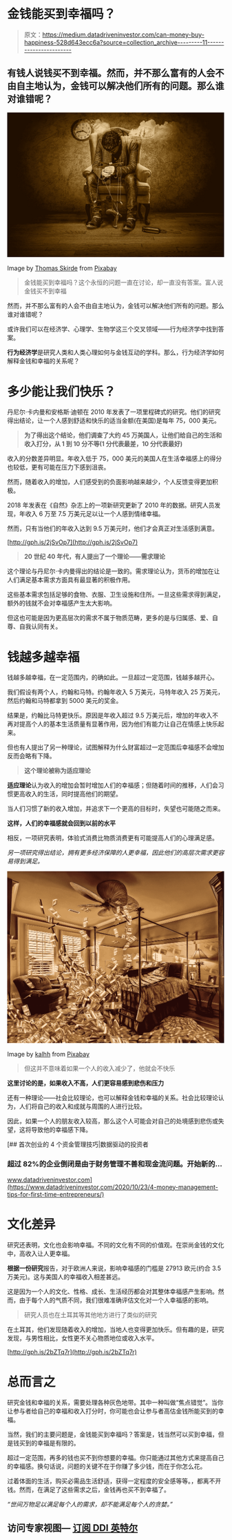 # 金钱能买到幸福吗？

> 原文：<https://medium.datadriveninvestor.com/can-money-buy-happiness-528d643ecc6a?source=collection_archive---------11----------------------->

## 有钱人说钱买不到幸福。然而，并不那么富有的人会不由自主地认为，金钱可以解决他们所有的问题。那么谁对谁错呢？

![](img/49548109d15f3a1921ea93d94171af85.png)

Image by [Thomas Skirde](https://pixabay.com/users/tskirde-3014515/?utm_source=link-attribution&utm_medium=referral&utm_campaign=image&utm_content=1594638) from [Pixabay](https://pixabay.com/?utm_source=link-attribution&utm_medium=referral&utm_campaign=image&utm_content=1594638)

> 金钱能买到幸福吗？这个永恒的问题一直在讨论，却一直没有答案。富人说金钱买不到幸福

然而，并不那么富有的人会不由自主地认为，金钱可以解决他们所有的问题。那么谁对谁错呢？

或许我们可以在经济学、心理学、生物学这三个交叉领域——行为经济学中找到答案。

**行为经济学**是研究人类和人类心理如何与金钱互动的学科。那么，行为经济学如何解释金钱和幸福的关系呢？

# **多少能让我们快乐？**

丹尼尔·卡内曼和安格斯·迪顿在 2010 年发表了一项里程碑式的研究。他们的研究得出结论，让一个人感到舒适和快乐的适当金额(在美国)是每年 75，000 美元。

> **为了得出这个结论，他们调查了大约 45 万美国人，让他们给自己的生活和收入打分，从 1 到 10 分不等(1 分代表最差，10 分代表最好)**

收入的分数差异明显。年收入低于 75，000 美元的美国人在生活幸福感上的得分也较低，更有可能在压力下感到沮丧。

然而，随着收入的增加，人们感受到的负面影响越来越少，个人反馈变得更加积极。

2018 年发表在《自然》杂志上的一项新研究更新了 2010 年的数据。研究人员发现，年收入 6 万至 7.5 万美元足以让一个人感到情绪幸福。

然而，只有当他们的年收入达到 9.5 万美元时，他们才会真正对生活感到满意。

[http://gph.is/2jSvOp7](http://gph.is/2jSvOp7)

> **20 世纪 40 年代，有人提出了一个理论——需求理论**

这个理论与丹尼尔·卡内曼得出的结论是一致的。需求理论认为，货币的增加在让人们满足基本需求方面具有最显著的积极作用。

这些基本需求包括足够的食物、衣服、卫生设施和住所。一旦这些需求得到满足，额外的钱就不会对幸福感产生太大影响。

但这也可能是因为更高层次的需求不属于物质范畴，更多的是与归属感、爱、自尊、自我认同有关。

# **钱越多越幸福**

钱越多越幸福，在一定范围内，的确如此。一旦超过一定范围，钱越多越开心。

我们假设有两个人，约翰和马特。约翰年收入 5 万美元，马特年收入 25 万美元，然后约翰和马特都拿到 5000 美元的奖金。

结果是，约翰比马特更快乐。原因是年收入超过 9.5 万美元后，增加的年收入不再对提高个人的基本生活质量有显著作用，因为他们有能力让自己在情感上快乐起来。

但也有人提出了另一种理论，试图解释为什么财富超过一定范围后幸福感不会增加反而会略有下降。

> **这个理论被称为适应理论**

**适应理论**认为收入的增加会暂时增加人们的幸福感；但随着时间的推移，人们会习惯更高收入的生活，同时提高他们的期望。

当人们习惯了新的收入增加，并追求下一个更高的目标时，失望也可能随之而来。

**这样，人们的幸福感就会回到以前的水平**

相反，一项研究表明，体验式消费比物质消费更有可能提高人们的心理满足感。

*另一项研究得出结论，拥有更多经济保障的人更幸福，因此他们的高层次需求更容易得到满足。*

![](img/41bf8473f38d31ecdd9041e459299f15.png)

Image by [kalhh](https://pixabay.com/users/kalhh-86169/?utm_source=link-attribution&utm_medium=referral&utm_campaign=image&utm_content=1288438) from [Pixabay](https://pixabay.com/?utm_source=link-attribution&utm_medium=referral&utm_campaign=image&utm_content=1288438)

> 但这并不意味着如果一个人的收入减少了，他就会不快乐

**这里讨论的是，如果收入不高，人们更容易感到悲伤和压力**

还有一种理论——社会比较理论，也可以解释金钱和幸福的关系。社会比较理论认为，人们将自己的收入和成就与周围的人进行比较。

因此，如果一个人的朋友收入较高，那么这个人可能会对自己的处境感到悲伤或失望，这将导致他的幸福感下降。

[](https://www.datadriveninvestor.com/2020/10/23/4-money-management-tips-for-first-time-entrepreneurs/) [## 首次创业的 4 个资金管理技巧|数据驱动的投资者

### 超过 82%的企业倒闭是由于财务管理不善和现金流问题。开始新的…

www.datadriveninvestor.com](https://www.datadriveninvestor.com/2020/10/23/4-money-management-tips-for-first-time-entrepreneurs/) 

# **文化差异**

研究还表明，文化也会影响幸福。不同的文化有不同的价值观。在崇尚金钱的文化中，高收入让人更幸福。

**根据一份研究**报告，对于欧洲人来说，影响幸福感的门槛是 27913 欧元(约合 3.5 万美元)。这与美国人的幸福收入相差甚远。

这是因为一个人的文化、性格、成长、生活经历都会对其整体幸福感产生影响。然而，由于每个人的气质不同，我们很难准确评估文化对一个人幸福感的影响。

> 研究人员也在土耳其等其他地方进行了类似的研究

在土耳其，他们发现随着收入的增加，当地人也变得更加快乐。但有趣的是，研究发现，与男性相比，女性更不关心物质地位或收入水平。

[http://gph.is/2bZTq7r](http://gph.is/2bZTq7r)

# **总而言之**

研究金钱和幸福的关系，需要处理各种灰色地带。其中一种叫做“焦点错觉”。当你让参与者给自己的幸福和收入打分时，你可能也会让参与者高估金钱所能买到的幸福。

当然，我们的主要问题是，金钱能买到幸福吗？答案是，钱当然可以买到幸福，但是钱买到的幸福是有限的。

超过一定范围，再多的钱也买不到你想要的幸福。你只能通过其他方式来提高自己的幸福感。换句话说，问题的关键不在于你赚了多少钱，而在于你怎么花。

过着体面的生活，购买必需品生活舒适，获得一定程度的安全感等等。，都离不开钱。然而，在满足了这些需求之后，金钱再也买不到幸福了。

*“世间万物足以满足每个人的需求，却不能满足每个人的贪婪。”*

## 访问专家视图— [订阅 DDI 英特尔](https://datadriveninvestor.com/ddi-intel)